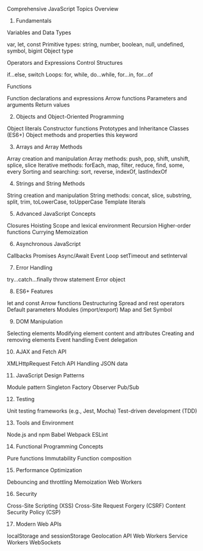 Comprehensive JavaScript Topics Overview
1. Fundamentals

Variables and Data Types

var, let, const
Primitive types: string, number, boolean, null, undefined, symbol, bigint
Object type


Operators and Expressions
Control Structures

if...else, switch
Loops: for, while, do...while, for...in, for...of


Functions

Function declarations and expressions
Arrow functions
Parameters and arguments
Return values



2. Objects and Object-Oriented Programming

Object literals
Constructor functions
Prototypes and Inheritance
Classes (ES6+)
Object methods and properties
this keyword

3. Arrays and Array Methods

Array creation and manipulation
Array methods: push, pop, shift, unshift, splice, slice
Iterative methods: forEach, map, filter, reduce, find, some, every
Sorting and searching: sort, reverse, indexOf, lastIndexOf

4. Strings and String Methods

String creation and manipulation
String methods: concat, slice, substring, split, trim, toLowerCase, toUpperCase
Template literals

5. Advanced JavaScript Concepts

Closures
Hoisting
Scope and lexical environment
Recursion
Higher-order functions
Currying
Memoization

6. Asynchronous JavaScript

Callbacks
Promises
Async/Await
Event Loop
setTimeout and setInterval

7. Error Handling

try...catch...finally
throw statement
Error object

8. ES6+ Features

let and const
Arrow functions
Destructuring
Spread and rest operators
Default parameters
Modules (import/export)
Map and Set
Symbol

9. DOM Manipulation

Selecting elements
Modifying element content and attributes
Creating and removing elements
Event handling
Event delegation

10. AJAX and Fetch API

XMLHttpRequest
Fetch API
Handling JSON data

11. JavaScript Design Patterns

Module pattern
Singleton
Factory
Observer
Pub/Sub

12. Testing

Unit testing frameworks (e.g., Jest, Mocha)
Test-driven development (TDD)

13. Tools and Environment

Node.js and npm
Babel
Webpack
ESLint

14. Functional Programming Concepts

Pure functions
Immutability
Function composition

15. Performance Optimization

Debouncing and throttling
Memoization
Web Workers

16. Security

Cross-Site Scripting (XSS)
Cross-Site Request Forgery (CSRF)
Content Security Policy (CSP)

17. Modern Web APIs

localStorage and sessionStorage
Geolocation API
Web Workers
Service Workers
WebSockets